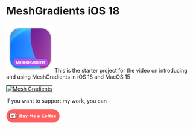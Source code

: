# MeshGradients iOS 18

![mac128](Images/mac128.png)This is the starter project for the video on introducing and using MeshGradients in iOS 18 and MacOS 15

<a href="http://www.youtube.com/watch?feature=player_embedded&v=s_eQZ8rRV8Y
" target="_blank"><img src="http://img.youtube.com/vi/s_eQZ8rRV8Y/0.jpg" 
alt="Mesh Gradients" width="480" height="360" border="1" /></a>

</a>

If you want to support my work, you can - </br>

<a href='https://ko-fi.com/Z8Z22WRVG' target='_blank'><img height='36' style='border:0px;height:36px;' src='Images/kofi3.png' border='0' alt='Buy Me a Coffee at ko-fi.com' /></a>
